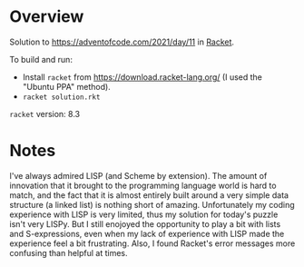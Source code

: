 # Overview

Solution to https://adventofcode.com/2021/day/11 in [Racket](https://racket-lang.org/).

To build and run:

- Install `racket` from https://download.racket-lang.org/ (I used the "Ubuntu PPA" method).
- `racket solution.rkt`

`racket` version: 8.3

# Notes

I've always admired LISP (and Scheme by extension). The amount of innovation that it brought to the programming language world is hard to match, and the fact that it is almost entirely built around a very simple data structure (a linked list) is nothing short of amazing. Unfortunately my coding experience with LISP is very limited, thus my solution for today's puzzle isn't very LISPy. But I still enojoyed the opportunity to play a bit with lists and S-expressions, even when my lack of experience with LISP made the experience feel a bit frustrating. Also, I found Racket's error messages more confusing than helpful at times.
